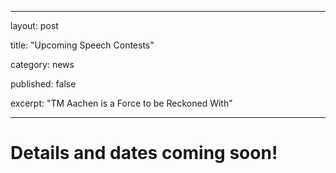 
---
layout: post

title: "Upcoming Speech Contests"

category: news

published: false

excerpt: "TM Aachen is a Force to be Reckoned With"

---


# Details and dates coming soon!


